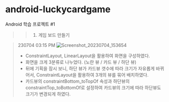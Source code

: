 # android-luckycardgame
Android 학습 프로젝트 #1

> > 1. 게임 보드 만들기

> 230704 03:15 PM
![Screenshot_20230704_153654](https://github.com/softeerbootcamp-2nd/android-luckycardgame/assets/61905052/eb18d03f-3e75-4da9-933e-1ac069492cf1)
> - ConstraintLayout, LinearLayout을 활용하여 화면을 구성하였다.
> - 화면을 크게 3분류로 나누었다. (노란 뷰 / 카드 뷰 / 하단 뷰)
> - 뒤에 기획을 잠시 보니, 하단 뷰가 카드뷰 갯수에 따라 크기가 자유롭게 바뀌어서, ConstraintLayout을 활용하여 3개의 뷰를 묶어 배치하였다.
> - 카드뷰의 constraintBottom_toTopOf 속성과 하단뷰의 constraintTop_toBottomOf로 설정하여 카드뷰의 크기에 따라 하단뷰도 크기가 변경되게 하였다.

